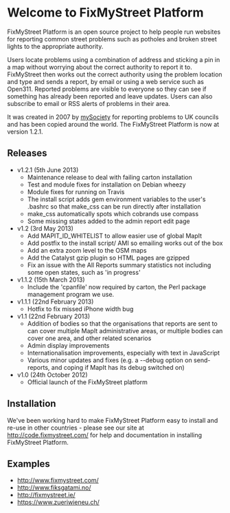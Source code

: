 # Welcome to FixMyStreet Platform

FixMyStreet Platform is an open source project to help people run websites for
reporting common street problems such as potholes and broken street lights to
the appropriate authority.

Users locate problems using a combination of address and sticking a pin
in a map without worrying about the correct authority to report it to.
FixMyStreet then works out the correct authority using the problem location and
type and sends a report, by email or using a web service such as Open311.
Reported problems are visible to everyone so they can see if something has
already been reported and leave updates. Users can also subscribe to email or
RSS alerts of problems in their area.

It was created in 2007 by [mySociety](http://www.mysociety.org/) for reporting
problems to UK councils and has been copied around the world. The FixMyStreet
Platform is now at version 1.2.1.

## Releases

* v1.2.1 (5th June 2013)
    - Maintenance release to deal with failing carton installation
    - Test and module fixes for installation on Debian wheezy
    - Module fixes for running on Travis
    - The install script adds gem environment variables to the user's .bashrc
      so that make_css can be run directly after installation
    - make_css automatically spots which cobrands use compass
    - Some missing states added to the admin report edit page
* v1.2 (3rd May 2013)
    - Add MAPIT_ID_WHITELIST to allow easier use of global MapIt
    - Add postfix to the install script/ AMI so emailing works out of the box
    - Add an extra zoom level to the OSM maps
    - Add the Catalyst gzip plugin so HTML pages are gzipped
    - Fix an issue with the All Reports summary statistics not including some
      open states, such as 'in progress'
* v1.1.2 (15th March 2013)
    - Include the 'cpanfile' now required by carton, the Perl package
      management program we use.
* v1.1.1 (22nd February 2013)
    - Hotfix to fix missed iPhone width bug
* v1.1 (22nd February 2013)
    - Addition of bodies so that the organisations that reports are sent to can
      cover multiple MapIt administrative areas, or multiple bodies can cover
      one area, and other related scenarios
    - Admin display improvements
    - Internationalisation improvements, especially with text in JavaScript
    - Various minor updates and fixes (e.g. a --debug option on send-reports,
      and coping if MapIt has its debug switched on)
* v1.0 (24th October 2012)
    - Official launch of the FixMyStreet platform

## Installation

We've been working hard to make FixMyStreet Platform easy to install and re-use
in other countries - please see our site at <http://code.fixmystreet.com/> for
help and documentation in installing FixMyStreet Platform.

## Examples

* <http://www.fixmystreet.com/>
* <http://www.fiksgatami.no/>
* <http://fixmystreet.ie/>
* <https://www.zueriwieneu.ch/>

